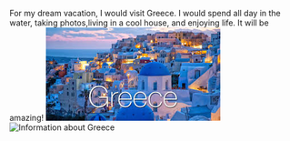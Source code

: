 For my dream vacation, I would visit Greece. I would spend all day in the water, taking photos,living in a cool house, and enjoying life. It will be amazing!
![Picture of Greece](greece.jpg)
![Information about Greece](https://www.codetime.io)